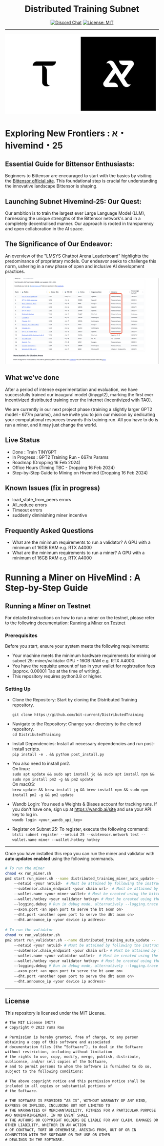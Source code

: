 
<div align="center">

# **Distributed Training Subnet** <!-- omit in toc -->
[![Discord Chat](https://img.shields.io/discord/308323056592486420.svg)](https://discord.gg/bittensor)
[![License: MIT](https://img.shields.io/badge/License-MIT-yellow.svg)](https://opensource.org/licenses/MIT) 

</div>

---

![Subnet25](assets/Subnet25.jpg)

# Exploring New Frontiers : א・hivemind・25

## Essential Guide for Bittensor Enthusiasts:
Beginners to Bittensor are encouraged to start with the basics by visiting the [Bittensor official site](https://www.bittensor.com). This foundational step is crucial for understanding the innovative landscape Bittensor is shaping.

## Launching Subnet Hivemind-25: Our Quest:
Our ambition is to train the largest ever Large Language Model (LLM), harnessing the unique strengths of the Bittensor network's and in a completely decentralised manner. Our approach is rooted in transparency and open collaboration in the AI space. 
## The Significance of Our Endeavor:
An overview of the "LMSYS Chatbot Arena Leaderboard" highlights the predominance of proprietary models. Our endeavor seeks to challenge this norm, ushering in a new phase of open and inclusive AI development practices.

![Subnet25](assets/llmscoreboard.webp)


## What we’ve done 
After a period of intense experimentation and evaluation, we have successfully trained our inaugural model (tinygpt2), marking the first ever incentivized distributed training over the internet (incentivized with TAO). 

We are currently in our next project phase  (training a slightly larger GPT2 model - 677m params), and we invite you to join our mission by dedicating your computational resources towards this training run. All you have to do is run a miner, and it may just change the world.

## Live Status 
* Done : Train TINYGPT  
* In Progress : GPT2 Training Run - 667m Params
* Roadmap (Dropping 16 Feb 2024)
* Office Hours (Timing TBC - Dropping 16 Feb 2024)
* Step-by-Step Guide to Mining on Hivemind (Dropping 16 Feb 2024)

## Known Issues (fix in progress)
* load_state_from_peers errors
* ⁠All_reduce errors
* Timeout errors
* suddenly diminishing miner incentive

## Frequently Asked Questions
* What are the minimum requirements to run a validator? A GPU with a minimum of 16GB RAM e.g. RTX A4000
* What are the minimum requirements to run a miner? A GPU with a minimum of 16GB RAM e.g. RTX A4000

# Running a Miner on HiveMind : A Step-by-Step Guide 

## Running a Miner on Testnet
For detailed instructions on how to run a miner on the testnet, please refer to the following documentation:
[Running a Miner on Testnet](https://github.com/bit-current/DistributedTraining/edit/main/docs/running_25_on_testnet.md)


### Prerequisites
Before you start, ensure your system meets the following requirements:

* Your machine meets the minimum hardware requirements for mining on subnet 25: miner/validator GPU - 16GB RAM e.g. RTX A4000.
* You have the requisite amount of tao in your wallet for registration fees (approx. 0.00001 Tao at the time of writing).
* This repository requires python3.8 or higher.

### Setting Up
* Clone the Repository: Start by cloning the Distributed Training repository.  

    ```git clone https://github.com/bit-current/DistributedTraining```  
* Navigate to the Repository: Change your directory to the cloned repository.  
    ```cd DistributedTraining```  
* Install Dependencies: Install all necessary dependencies and run post-install scripts.        
    ```pip install -e . && python post_install.py```    
 * You also need to install pm2.  
 On linux:  
    ```sudo apt update && sudo apt install jq && sudo apt install npm && sudo npm install pm2 -g && pm2 update```  
 On macOS:   
    ```brew update && brew install jq && brew install npm && sudo npm install pm2 -g && pm2 update```
* Wandb Login: You need a Weights & Biases account for tracking runs. If you don't have one, sign up at https://wandb.ai/site and use your API key to log in.  
    ```wandb login <your_wandb_api_key>```
* Register on Subnet 25: To register, execute the following command:    
```btcli subnet register --netuid 25 --subtensor.network test --wallet.name miner --wallet.hotkey hotkey```

---

Once you have installed this repo you can run the miner and validator with **auto updates enabled** using the following commands.
```bash
# To run the miner
chmod +x run_miner.sh
pm2 start run_miner.sh --name distributed_training_miner_auto_update --
    --netuid <your netuid>  # Must be attained by following the instructions in the docs/running_on_*.md files
    --subtensor.chain_endpoint <your chain url>  # Must be attained by following the instructions in the docs/running_on_*.md files
    --wallet.name <your miner wallet> # Must be created using the bittensor-cli
    --wallet.hotkey <your validator hotkey> # Must be created using the bittensor-cli
    --logging.debug # Run in debug mode, alternatively --logging.trace for trace mode
    --axon.port <an open port to serve the bt axon on>
    --dht.port <another open port to serve the dht axon on>
    --dht.announce_ip <your device ip address>

# To run the validator
chmod +x run_validator.sh
pm2 start run_validator.sh --name distributed_training_auto_update --
    --netuid <your netuid> # Must be attained by following the instructions in the docs/running_on_*.md files
    --subtensor.chain_endpoint <your chain url> # Must be attained by following the instructions in the docs/running_on_*.md files
    --wallet.name <your validator wallet>  # Must be created using the bittensor-cli
    --wallet.hotkey <your validator hotkey> # Must be created using the bittensor-cli
    --logging.debug # Run in debug mode, alternatively --logging.trace for trace mode
    --axon.port <an open port to serve the bt axon on>
    --dht.port <another open port to serve the dht axon on>
    --dht.announce_ip <your device ip address>
```

</div>

---

## License
This repository is licensed under the MIT License.
```text
# The MIT License (MIT)
# Copyright © 2023 Yuma Rao

# Permission is hereby granted, free of charge, to any person obtaining a copy of this software and associated
# documentation files (the “Software”), to deal in the Software without restriction, including without limitation
# the rights to use, copy, modify, merge, publish, distribute, sublicense, and/or sell copies of the Software,
# and to permit persons to whom the Software is furnished to do so, subject to the following conditions:

# The above copyright notice and this permission notice shall be included in all copies or substantial portions of
# the Software.

# THE SOFTWARE IS PROVIDED “AS IS”, WITHOUT WARRANTY OF ANY KIND, EXPRESS OR IMPLIED, INCLUDING BUT NOT LIMITED TO
# THE WARRANTIES OF MERCHANTABILITY, FITNESS FOR A PARTICULAR PURPOSE AND NONINFRINGEMENT. IN NO EVENT SHALL
# THE AUTHORS OR COPYRIGHT HOLDERS BE LIABLE FOR ANY CLAIM, DAMAGES OR OTHER LIABILITY, WHETHER IN AN ACTION
# OF CONTRACT, TORT OR OTHERWISE, ARISING FROM, OUT OF OR IN CONNECTION WITH THE SOFTWARE OR THE USE OR OTHER
# DEALINGS IN THE SOFTWARE.
```
